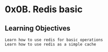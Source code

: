 # 0x0B. Redis basic

## Learning Objectives

    Learn how to use redis for basic operations
    Learn how to use redis as a simple cache
